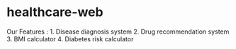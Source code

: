 # healthcare-web
Our Features : 
1.⁠ ⁠Disease diagnosis system
2.⁠ ⁠Drug recommendation system
3.⁠ ⁠⁠BMI calculator
4. Diabetes risk calculator
